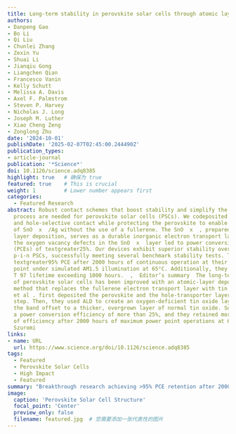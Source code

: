 ```yaml
---
title: Long-term stability in perovskite solar cells through atomic layer deposition of tin oxide
authors:
- Danpeng Gao
- Bo Li
- Qi Liu
- Chunlei Zhang
- Zexin Yu
- Shuai Li
- Jianqiu Gong
- Liangchen Qian
- Francesco Vanin
- Kelly Schutt
- Melissa A. Davis
- Axel F. Palmstrom
- Steven P. Harvey
- Nicholas J. Long
- Joseph M. Luther
- Xiao Cheng Zeng
- Zonglong Zhu
date: '2024-10-01'
publishDate: '2025-02-07T02:45:00.244490Z'
publication_types:
- article-journal
publication: '*Science*'
doi: 10.1126/science.adq8385
highlight: true   # 确保为 true
featured: true    # This is crucial
weight: 1         # Lower number appears first
categories:
  - Featured Research
abstract: Robust contact schemes that boost stability and simplify the production
  process are needed for perovskite solar cells (PSCs). We codeposited perovskite
  and hole-selective contact while protecting the perovskite to enable deposition
  of SnO  x  /Ag without the use of a fullerene. The SnO  x  , prepared through atomic
  layer deposition, serves as a durable inorganic electron transport layer. Tailoring
  the oxygen vacancy defects in the SnO  x  layer led to power conversion efficiencies
  (PCEs) of textgreater25%. Our devices exhibit superior stability over conventional
  p-i-n PSCs, successfully meeting several benchmark stability tests. They retained
  textgreater95% PCE after 2000 hours of continuous operation at their maximum power
  point under simulated AM1.5 illumination at 65°C. Additionally, they boast a certified
  T 97 lifetime exceeding 1000 hours.  ,  Editor’s summary  The long-term stability
  of perovskite solar cells has been improved with an atomic-layer deposition (ALD)
  method that replaces the fullerene electron transport layer with tin oxide. Gao
  et al . first deposited the perovskite and the hole-transporter layer in a single
  step. Then, they used ALD to create an oxygen-deficient tin oxide layer to reduce
  the band offset to a thicker, overgrown layer of normal tin oxide. Solar cells had
  a power conversion efficiency of more than 25%, and they retained more than 95%
  of efficiency after 2000 hours of maximum power point operations at 65°C. —Phil
  Szuromi
links:
- name: URL
  url: https://www.science.org/doi/10.1126/science.adq8385
tags:
  - Featured
  - Perovskite Solar Cells
  - High Impact
  - Featured
summary: "Breakthrough research achieving >95% PCE retention after 2000 hours in perovskite solar cells through innovative ALD-SnOx technique"
image:
  caption: 'Perovskite Solar Cell Structure'
  focal_point: 'Center'
  preview_only: false
  filename: featured.jpg  # 您需要添加一张代表性的图片
---
```

